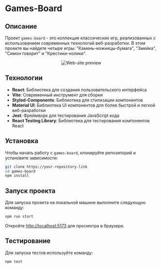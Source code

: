 # Games-Board

## Описание

Проект `games-board` - это коллекция классических игр, реализованных с использованием современных технологий веб-разработки. В этом проекте вы найдете четыре игры: "Камень-ножницы-бумага", "Змейка", "Симон говорит" и "Крестики-нолики".

<p align="center">
  <img src="https://github.com/Deolys/games-board/assets/116900245/e3f45358-cced-4cee-a619-eb930a3e4263" alt="Web-site preview" />
</p>

## Технологии

- **React**: Библиотека для создания пользовательского интерфейса
- **Vite**: Современный инструмент для сборки
- **Styled-Components**: Библиотека для стилизации компонентов
- **Material UI**: Библиотека UI компонентов для более быстрой и легкой веб-разработки
- **Jest**: Фреймворк для тестирования JavaScript кода
- **React Testing Library**: Библиотека для тестирования компонентов React

## Установка

Чтобы начать работу с `games-board`, клонируйте репозиторий и установите зависимости:

```bash
git clone https://your-repository-link
cd games-board
npm install
```

## Запуск проекта

Для запуска проекта на локальной машине выполните следующую команду:

```bash
npm run start
```

Откройте [http://localhost:5173](http://localhost:5173) для просмотра в браузере.

## Тестирование

Для запуска тестов используйте команду:

```bash
npm test
```
